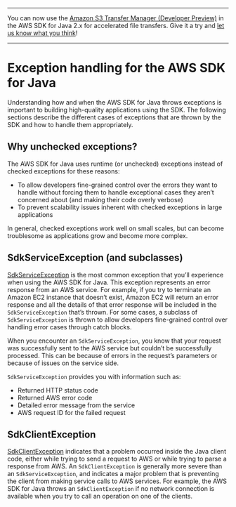 --------

You can now use the [Amazon S3 Transfer Manager \(Developer Preview\)](https://bit.ly/2WQebiP) in the AWS SDK for Java 2\.x for accelerated file transfers\. Give it a try and [let us know what you think](https://bit.ly/3zT1YYM)\!

--------

# Exception handling for the AWS SDK for Java<a name="handling-exceptions"></a>

Understanding how and when the AWS SDK for Java throws exceptions is important to building high\-quality applications using the SDK\. The following sections describe the different cases of exceptions that are thrown by the SDK and how to handle them appropriately\.

## Why unchecked exceptions?<a name="why-unchecked-exceptions"></a>

The AWS SDK for Java uses runtime \(or unchecked\) exceptions instead of checked exceptions for these reasons:
+ To allow developers fine\-grained control over the errors they want to handle without forcing them to handle exceptional cases they aren’t concerned about \(and making their code overly verbose\)
+ To prevent scalability issues inherent with checked exceptions in large applications

In general, checked exceptions work well on small scales, but can become troublesome as applications grow and become more complex\.

## SdkServiceException \(and subclasses\)<a name="sdkserviceexception-and-subclasses"></a>

 [SdkServiceException](http://docs.aws.amazon.com/sdk-for-java/latest/reference/software/amazon/awssdk/core/exception/SdkServiceException.html) is the most common exception that you’ll experience when using the AWS SDK for Java\. This exception represents an error response from an AWS service\. For example, if you try to terminate an Amazon EC2 instance that doesn’t exist, Amazon EC2 will return an error response and all the details of that error response will be included in the `SdkServiceException` that’s thrown\. For some cases, a subclass of `SdkServiceException` is thrown to allow developers fine\-grained control over handling error cases through catch blocks\.

When you encounter an `SdkServiceException`, you know that your request was successfully sent to the AWS service but couldn’t be successfully processed\. This can be because of errors in the request’s parameters or because of issues on the service side\.

 `SdkServiceException` provides you with information such as:
+ Returned HTTP status code
+ Returned AWS error code
+ Detailed error message from the service
+  AWS request ID for the failed request

## SdkClientException<a name="sdkclientexception"></a>

 [SdkClientException](http://docs.aws.amazon.com/sdk-for-java/latest/reference/software/amazon/awssdk/core/exception/SdkClientException.html) indicates that a problem occurred inside the Java client code, either while trying to send a request to AWS or while trying to parse a response from AWS\. An `SdkClientException` is generally more severe than an `SdkServiceException`, and indicates a major problem that is preventing the client from making service calls to AWS services\. For example, the AWS SDK for Java throws an `SdkClientException` if no network connection is available when you try to call an operation on one of the clients\.